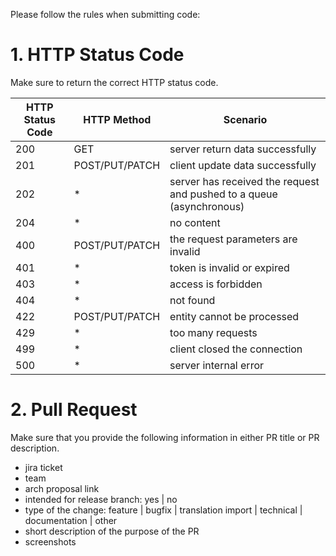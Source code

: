 Please follow the rules when submitting code:

# 1. HTTP Status Code

Make sure to return the correct HTTP status code.

HTTP Status Code | HTTP Method | Scenario
-- | -- | --
200 | GET | server return data successfully
201 | POST/PUT/PATCH | client update data successfully
202 | * | server has received the request and pushed to a queue (asynchronous)
204 | * | no content
400 | POST/PUT/PATCH | the request parameters are invalid
401 | * | token is invalid or expired
403 | * | access is forbidden
404 | * | not found
422 | POST/PUT/PATCH | entity cannot be processed
429 | * | too many requests
499 | * | client closed the connection
500 | * | server internal error

# 2. Pull Request

Make sure that you provide the following information in either PR title or PR description.

- jira ticket
- team
- arch proposal link
- intended for release branch: yes | no
- type of the change: feature | bugfix | translation import | technical | documentation | other
- short description of the purpose of the PR
- screenshots
